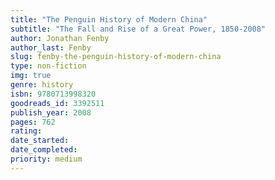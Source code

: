 ```yaml
---
title: "The Penguin History of Modern China"
subtitle: "The Fall and Rise of a Great Power, 1850-2008"
author: Jonathan Fenby
author_last: Fenby
slug: fenby-the-penguin-history-of-modern-china
type: non-fiction
img: true
genre: history
isbn: 9780713998320
goodreads_id: 3392511
publish_year: 2008
pages: 762
rating: 
date_started:
date_completed:
priority: medium
---
```

